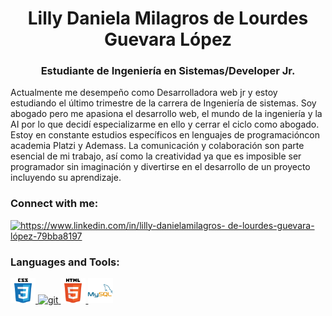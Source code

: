 <h1 align="center">Lilly Daniela Milagros de Lourdes Guevara López</h1>
<h3 align="center">Estudiante de Ingeniería en Sistemas/Developer Jr. </h3>

<p align="left"> Actualmente me desempeño como Desarrolladora
web jr y estoy estudiando el último trimestre de la
carrera de Ingeniería de sistemas. Soy abogado pero
me apasiona el desarrollo web, el mundo de la
ingeniería y la AI por lo que decidí especializarme en
ello y cerrar el ciclo como abogado.
Estoy en constante estudios específicos en lenguajes de
programacióncon academia Platzi y Ademass. La comunicación y colaboración son parte
esencial de mi trabajo, así como la creatividad ya que es
imposible ser programador sin imaginación y divertirse en el
desarrollo de un proyecto incluyendo su aprendizaje.</p>

<h3 align="left">Connect with me:</h3>
<p align="left">
<a href="https://linkedin.com/in/https://www.linkedin.com/in/lilly-danielamilagros- de-lourdes-guevara-lópez-79bba8197" target="blank"><img align="center" src="https://raw.githubusercontent.com/rahuldkjain/github-profile-readme-generator/master/src/images/icons/Social/linked-in-alt.svg" alt="https://www.linkedin.com/in/lilly-danielamilagros- de-lourdes-guevara-lópez-79bba8197" height="30" width="40" /></a>

<h3 align="left">Languages and Tools:</h3>
<p align="left"> <a href="https://www.w3schools.com/css/" target="_blank"> <img src="https://raw.githubusercontent.com/devicons/devicon/master/icons/css3/css3-original-wordmark.svg" alt="css3" width="40" height="40"/> </a> <a href="https://git-scm.com/" target="_blank"> <img src="https://www.vectorlogo.zone/logos/git-scm/git-scm-icon.svg" alt="git" width="40" height="40"/> </a> <a href="https://www.w3.org/html/" target="_blank"> <img src="https://raw.githubusercontent.com/devicons/devicon/master/icons/html5/html5-original-wordmark.svg" alt="html5" width="40" height="40"/> </a> <a href="https://www.mysql.com/" target="_blank"> <img src="https://raw.githubusercontent.com/devicons/devicon/master/icons/mysql/mysql-original-wordmark.svg" alt="mysql" width="40" height="40"/> </a> </p>
